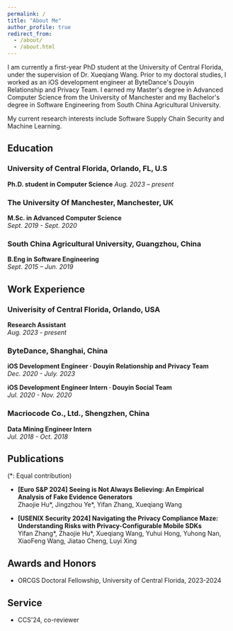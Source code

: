 ```yaml
---
permalink: /
title: "About Me"
author_profile: true
redirect_from: 
  - /about/
  - /about.html
---
```

I am currently a first-year PhD student at the University of Central Florida, under the supervision of Dr. Xueqiang Wang. Prior to my doctoral studies, I worked as an iOS development engineer at ByteDance's Douyin Relationship and Privacy Team. I earned my Master's degree in Advanced Computer Science from the University of Manchester and my Bachelor's degree in Software Engineering from South China Agricultural University. 

My current research interests include Software Supply Chain Security and Machine Learning.

## Education

### University of Central Florida, Orlando, FL, U.S
**Ph.D. student in Computer Science**
*Aug. 2023 – present*

### The University Of Manchester, Manchester, UK
**M.Sc. in Advanced Computer Science**  
*Sept. 2019 - Sept. 2020*

### South China Agricultural University, Guangzhou, China
**B.Eng in Software Engineering**  
*Sept. 2015 – Jun. 2019*

## Work Experience

### Univerisity of Central Florida, Orlando, USA
**Research Assistant**  
*Aug. 2023 - present*

### ByteDance, Shanghai, China
**iOS Development Engineer · Douyin Relationship and Privacy Team**  
*Dec. 2020 - July. 2023*

**iOS Development Engineer Intern · Douyin Social Team**  
*Jul. 2020 - Nov. 2020*

### Macriocode Co., Ltd., Shengzhen, China
**Data Mining Engineer Intern**  
*Jul. 2018 - Oct. 2018*

## Publications
(*: Equal contribution)

- **[Euro S&P 2024] Seeing is Not Always Believing: An Empirical Analysis of Fake Evidence Generators**  
  Zhaojie Hu*, Jingzhou Ye*, Yifan Zhang, Xueqiang Wang

- **[USENIX Security 2024] Navigating the Privacy Compliance Maze: Understanding Risks with Privacy-Configurable Mobile SDKs**  
  Yifan Zhang*, Zhaojie Hu*, Xueqiang Wang, Yuhui Hong, Yuhong Nan, XiaoFeng Wang, Jiatao Cheng, Luyi Xing

## Awards and Honors
- ORCGS Doctoral Fellowship, University of Central Florida, 2023-2024

## Service
- CCS'24, co-reviewer